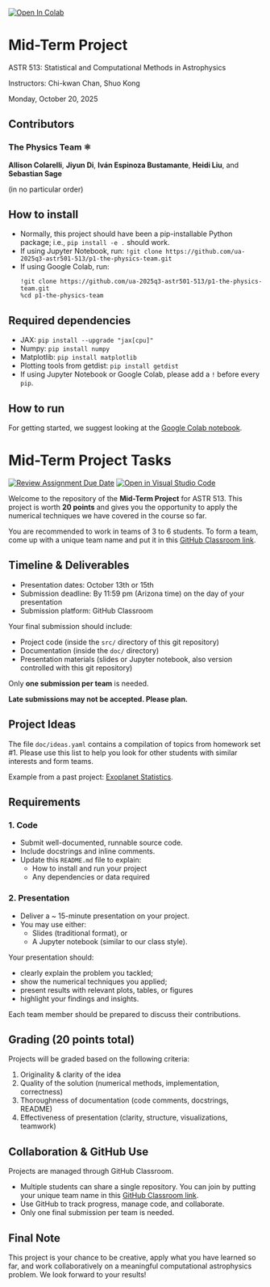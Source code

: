 [![Open In Colab](https://colab.research.google.com/assets/colab-badge.svg)](https://colab.research.google.com/github/ua-2025q3-astr501-513/p1-the-physics-team/blob/main/doc/theory.ipynb)

Mid-Term Project
==============
ASTR 513: Statistical and Computational Methods in Astrophysics

Instructors: Chi-kwan Chan, Shuo Kong

Monday, October 20, 2025

## Contributors

### The Physics Team ⚛️

**Allison Colarelli**, **Jiyun Di**, **Iván Espinoza Bustamante**, **Heidi Liu**, and **Sebastian Sage**

(in no particular order)


## How to install 
*    Normally, this project should have been a pip-installable Python package; i.e., `pip install -e .` should work.
*    If using Jupyter Notebook, run: `!git clone https://github.com/ua-2025q3-astr501-513/p1-the-physics-team.git`
*    If using Google Colab, run:
     ```
     !git clone https://github.com/ua-2025q3-astr501-513/p1-the-physics-team.git
     %cd p1-the-physics-team
     ```

## Required dependencies
*    JAX: `pip install --upgrade "jax[cpu]"`
*    Numpy: `pip install numpy`
*    Matplotlib: `pip install matplotlib`
*    Plotting tools from getdist: `pip install getdist`
*    If using Jupyter Notebook or Google Colab, please add a `!` before every `pip`.

## How to run
For getting started, we suggest looking at the [Google Colab notebook](https://colab.research.google.com/github/ua-2025q3-astr501-513/p1-the-physics-team/blob/main/doc/theory.ipynb). 

Mid-Term Project Tasks
==============
[![Review Assignment Due Date](https://classroom.github.com/assets/deadline-readme-button-22041afd0340ce965d47ae6ef1cefeee28c7c493a6346c4f15d667ab976d596c.svg)](https://classroom.github.com/a/nqfiwWTG)
[![Open in Visual Studio Code](https://classroom.github.com/assets/open-in-vscode-2e0aaae1b6195c2367325f4f02e2d04e9abb55f0b24a779b69b11b9e10269abc.svg)](https://classroom.github.com/online_ide?assignment_repo_id=20647788&assignment_repo_type=AssignmentRepo)

Welcome to the repository of the **Mid-Term Project** for ASTR 513.
This project is worth **20 points** and gives you the opportunity to
apply the numerical techniques we have covered in the course so far.

You are recommended to work in teams of 3 to 6 students.
To form a team, come up with a unique team name and put it in this
[GitHub Classroom link](https://classroom.github.com/a/nqfiwWTG).

## Timeline & Deliverables

* Presentation dates:
  October 13th or 15th
* Submission deadline:
  By 11:59 pm (Arizona time) on the day of your presentation
* Submission platform: GitHub Classroom

Your final submission should include:

* Project code (inside the `src/` directory of this git repository)
* Documentation (inside the `doc/` directory)
* Presentation materials (slides or Jupyter notebook, also version
  controlled with this git repository)

Only **one submission per team** is needed.

**Late submissions may not be accepted. Please plan.**

## Project Ideas

The file `doc/ideas.yaml` contains a compilation of topics from
homework set \#1.
Please use this list to help you look for other students with similar
interests and form teams.

Example from a past project:
[Exoplanet Statistics](https://github.com/ua-2024q3-astr513/ASTRSTATS513_final).

## Requirements

### 1. Code

* Submit well-documented, runnable source code.
* Include docstrings and inline comments.
* Update this `README.md` file to explain:
  * How to install and run your project
  * Any dependencies or data required

### 2. Presentation

* Deliver a ~ 15-minute presentation on your project.
* You may use either:
  * Slides (traditional format), or
  * A Jupyter notebook (similar to our class style).

Your presentation should:
* clearly explain the problem you tackled;
* show the numerical techniques you applied;
* present results with relevant plots, tables, or figures
* highlight your findings and insights.

Each team member should be prepared to discuss their contributions.

## Grading (20 points total)

Projects will be graded based on the following criteria:
1. Originality & clarity of the idea
2. Quality of the solution (numerical methods, implementation,
   correctness)
3. Thoroughness of documentation (code comments, docstrings, README)
4. Effectiveness of presentation (clarity, structure, visualizations,
   teamwork)

## Collaboration & GitHub Use

Projects are managed through GitHub Classroom.
* Multiple students can share a single repository.
  You can join by putting your unique team name in this
  [GitHub Classroom link](https://classroom.github.com/a/nqfiwWTG).
* Use GitHub to track progress, manage code, and collaborate.
* Only one final submission per team is needed.

## Final Note

This project is your chance to be creative, apply what you have
learned so far, and work collaboratively on a meaningful computational
astrophysics problem.
We look forward to your results!
